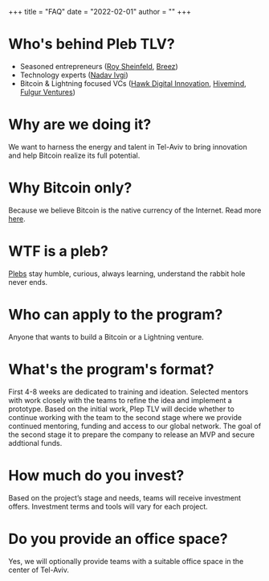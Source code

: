 +++
title = "FAQ"
date = "2022-02-01"
author = ""
+++

# Who's behind Pleb TLV? 
* Seasoned entrepreneurs ([Roy Sheinfeld](https://www.linkedin.com/in/roysheinfeld), [Breez](https://breez.technology))
* Technology experts ([Nadav Ivgi](https://www.linkedin.com/in/nadavivgi))
* Bitcoin & Lightning focused VCs ([Hawk Digital Innovation](https://www.hawkdigitalinnovation.com), [Hivemind](https://hivemind.vc), [Fulgur Ventures](https://fulgur.ventures))
# Why are we doing it?
We want to harness the energy and talent in Tel-Aviv to bring innovation and help Bitcoin realize its full potential. 
# Why Bitcoin only?
Because we believe Bitcoin is the native currency of the Internet. Read more [here](https://bitcoin.org/bitcoin.pdf).
# WTF is a pleb?
[Plebs](https://bitcoinmagazine.com/culture/plebs-patricians-bitcoin-rome) stay humble, curious, always learning, understand the rabbit hole never ends. 
# Who can apply to the program?
Anyone that wants to build a Bitcoin or a Lightning venture. 
# What's the program's format?
First 4-8 weeks are dedicated to training and ideation. Selected mentors with work closely with the teams to refine the idea and implement a prototype. Based on the initial work, Plep TLV will decide whether to continue working with the team to the second stage where we provide continued mentoring, funding and access to our global network. The goal of the second stage it to prepare the company to release an MVP and secure addtional funds.    
# How much do you invest?
Based on the project’s stage and needs, teams will receive investment offers. Investment terms and tools will vary for each project.
# Do you provide an office space?
Yes, we will optionally provide teams with a suitable office space in the center of Tel-Aviv. 